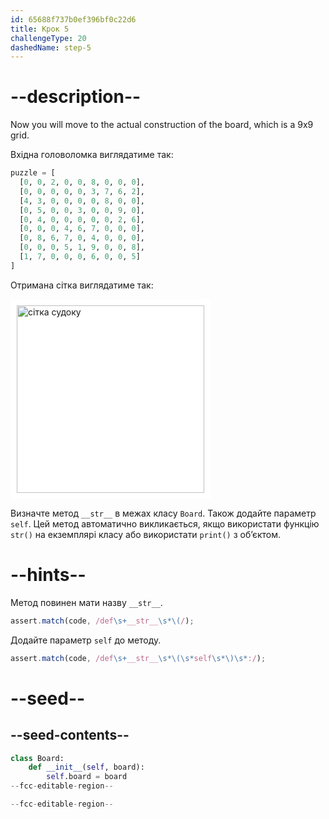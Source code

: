 ```yaml
---
id: 65688f737b0ef396bf0c22d6
title: Крок 5
challengeType: 20
dashedName: step-5
---
```


# --description--

Now you will move to the actual construction of the board, which is a 9x9 grid.

Вхідна головоломка виглядатиме так:

```py
puzzle = [
  [0, 0, 2, 0, 0, 8, 0, 0, 0],
  [0, 0, 0, 0, 0, 3, 7, 6, 2],
  [4, 3, 0, 0, 0, 0, 8, 0, 0],
  [0, 5, 0, 0, 3, 0, 0, 9, 0],
  [0, 4, 0, 0, 0, 0, 0, 2, 6],
  [0, 0, 0, 4, 6, 7, 0, 0, 0],
  [0, 8, 6, 7, 0, 4, 0, 0, 0],
  [0, 0, 0, 5, 1, 9, 0, 0, 8],
  [1, 7, 0, 0, 0, 6, 0, 0, 5]
]
```

Отримана сітка виглядатиме так:

<img class="img-responsive" alt="сітка судоку" src="https://cdn.freecodecamp.org/curriculum/python/sample-board.png" style="background-color: white; height:300px; width:300px; padding: 10px;" />


Визначте метод `__str__` в межах класу `Board`. Також додайте параметр `self`. Цей метод автоматично викликається, якщо використати функцію `str()` на екземплярі класу або використати `print()` з об’єктом.

# --hints--

Метод повинен мати назву `__str__`.

```js
assert.match(code, /def\s+__str__\s*\(/);
```

Додайте параметр `self` до методу.

```js
assert.match(code, /def\s+__str__\s*\(\s*self\s*\)\s*:/);
```

# --seed--

## --seed-contents--

```py
class Board:
    def __init__(self, board):
        self.board = board
--fcc-editable-region--

--fcc-editable-region--
```
